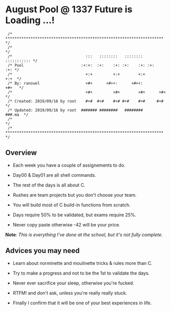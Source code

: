 # August Pool @ 1337 Future is Loading ...!

```
 /* ********************************************************************* */ 
 /*                                                                       */ 
 /*                                :::   ::::::::   ::::::::  ::::::::::: */ 
 /* Pool                         :+:+:  :+:    :+: :+:    :+: :+:     :+: */ 
 /*                                +:+         +:+        +:+        +:+  */ 
 /* By: ranouel                    +#+      +#++:      +#++:        +#+   */ 
 /*                                +#+         +#+        +#+      +#+    */ 
 /* Created: 2019/09/16 by root    #+#  #+#    #+# #+#    #+#     #+#     */ 
 /* Updated: 2019/09/16 by root  ####### ########   ########      ###.ma  */ 
 /*                                                                       */ 
 /* ********************************************************************* */
```

## Overview

- Each week you have a couple of assignements to do.

- Day00 & Day01 are all shell commands.

- The rest of the days is all about C.

- Rushes are team projects but you don't choose your team.

- You will build most of C build-in functions from scratch.

- Days require 50% to be validated, but exams require 25%.

- Never copy paste otherwise -42 will be your price.



**Note**: *This is everything I've done at the school, but it's not fully complete.*



## Advices you may need

- Learn about norminette and moulinette tricks & rules more than C.

- Try to make a progress and not to be the 1st to validate the days.

- Never ever sacrifice your sleep, otherwise you're fucked.

- RTFM! and don't ask, unless you're really really stuck.

- Finally I confirm that it will be one of your best experiences in life.
